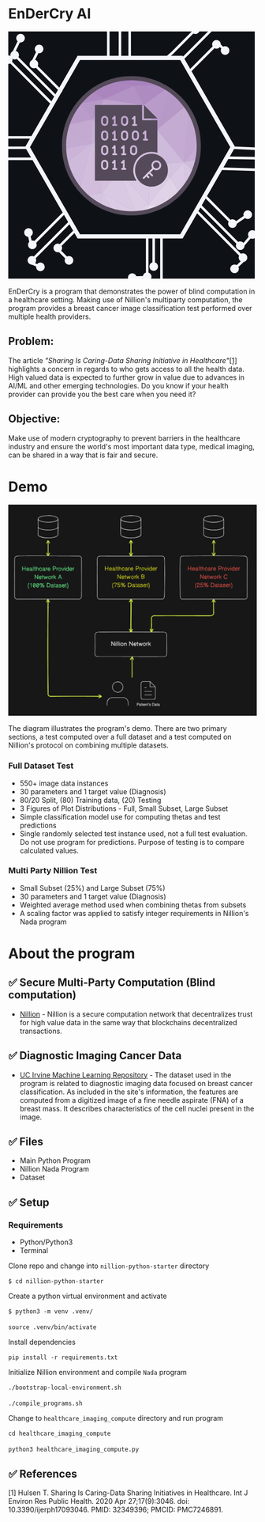 # EnDerCry AI

![Project Logo](public/NillionHealtLogo.png) 

EnDerCry is a program that demonstrates the power of blind computation in a healthcare setting. Making use of Nillion's multiparty computation, the program provides a breast cancer image classification test performed over multiple health providers.

## Problem:
The article *"Sharing Is Caring-Data Sharing Initiative in Healthcare"*[[1]](#1) highlights a concern in regards to who gets access to all the health data. High valued data is expected to further grow in value due to advances in AI/ML and other emerging technologies. Do you know if your health provider can provide you the best care when you need it?

## Objective: 
Make use of modern cryptography to prevent barriers in the healthcare industry and ensure the world's most important data type, medical imaging, can be shared in a way that is fair and secure.

# Demo
![Diagram](public/Diagram.png)

The diagram illustrates the program's demo. There are two primary sections, a test computed over a full dataset and a test computed on Nillion's protocol on combining multiple datasets.

### Full Dataset Test
- 550+ image data instances
- 30 parameters and 1 target value (Diagnosis)
- 80/20 Split, (80) Training data, (20) Testing
- 3 Figures of Plot Distributions - Full, Small Subset, Large Subset
- Simple classification model use for computing thetas and test predictions 
- Single randomly selected test instance used, not a full test evaluation. Do not use program for predictions. Purpose of testing is to compare calculated values.

### Multi Party Nillion Test
- Small Subset (25%) and Large Subset (75%)
- 30 parameters and 1 target value (Diagnosis)
- Weighted average method used when combining thetas from subsets
- A scaling factor was applied to satisfy integer requirements in Nillion's Nada program

# About the program

## ✅ Secure Multi-Party Computation (Blind computation)

- [Nillion](https://nillion.com/) - Nillion is a secure computation network that decentralizes trust for high value data in the same way that blockchains decentralized transactions.

## ✅ Diagnostic Imaging Cancer Data

- [UC Irvine Machine Learning Repository](https://archive.ics.uci.edu/dataset/17/breast+cancer+wisconsin+diagnostic) - The dataset used in the program is related to diagnostic imaging data focused on breast cancer classification. As included in the site's information, the features are computed from a digitized image of a fine needle aspirate (FNA) of a breast mass. It describes characteristics of the cell nuclei present in the image.

## ✅ Files
- Main Python Program
- Nillion Nada Program
- Dataset

## ✅ Setup

### Requirements
- Python/Python3
- Terminal

Clone repo and change into `nillion-python-starter` directory 
```
$ cd nillion-python-starter
```

Create a python virtual environment and activate
```
$ python3 -m venv .venv/

source .venv/bin/activate
```

Install dependencies
```
pip install -r requirements.txt
```

Initialize Nillion environment and compile `Nada` program
```
./bootstrap-local-environment.sh

./compile_programs.sh
```

Change to `healthcare_imaging_compute` directory and run program
```
cd healthcare_imaging_compute

python3 healthcare_imaging_compute.py
```

## ✅ References
<a id="1">[1]</a>
Hulsen T. Sharing Is Caring-Data Sharing Initiatives in Healthcare. Int J Environ Res Public Health. 2020 Apr 27;17(9):3046. doi: 10.3390/ijerph17093046. PMID: 32349396; PMCID: PMC7246891.
